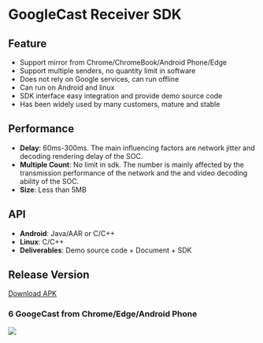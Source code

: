 # GoogleCast Receiver SDK

## Feature

* Support mirror from Chrome/ChromeBook/Android Phone/Edge       
* Support multiple senders, no quantity limit in software  
* Does not rely on Google services, can run offline    
* Can run on Android and linux  
* SDK interface easy integration and provide demo source code         
* Has been widely used by many customers, mature and stable                             

## Performance  

* **Delay**: 60ms-300ms. The main influencing factors are network jitter and decoding rendering delay of the SOC.      
* **Multiple Count**: No limit in sdk. The number  is mainly affected by the transmission performance of the network and the and video decoding ability of the SOC.
* **Size**: Less than 5MB                

## API       

* **Android**: Java/AAR or C/C++                         
* **Linux**: C/C++  
* **Deliverables**: Demo source code + Document + SDK                

## Release Version

[Download APK](https://github.com/WirelessPresentation/WirelessDisplay/releases/download/latest/BJCastTV.apk)

### 6 GoogeCast from Chrome/Edge/Android Phone   
![](https://github.com/WirelessPresentation/WirelessDisplay-SDK/blob/main/zimg/googlecast-6.jpg)


